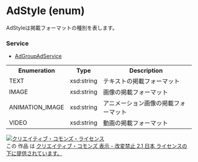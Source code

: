 # AdStyle (enum)
AdStyleは掲載フォーマットの種別を表します。
### Service
+ [AdGroupAdService](../services/AdGroupAdService.md)

<table>
 <tr>
  <th>Enumeration </th>
  <th>Type</th>
  <th>Description</th>
 <tr>
  <td>TEXT</td>
  <td>xsd:string</td>
  <td>テキストの掲載フォーマット</td>
 </tr>
 <tr>
  <td>IMAGE</td>
  <td>xsd:string</td>
  <td>画像の掲載フォーマット</td>
 </tr>
 <tr>
  <td>ANIMATION_IMAGE</td>
  <td>xsd:string</td>
  <td>アニメーション画像の掲載フォーマット</td>
 </tr>
 <tr>
  <td>VIDEO</td>
  <td>xsd:string</td>
  <td>動画の掲載フォーマット</td>
 </tr>
</table>

<a rel="license" href="http://creativecommons.org/licenses/by-nd/2.1/jp/"><img alt="クリエイティブ・コモンズ・ライセンス" style="border-width:0" src="https://i.creativecommons.org/l/by-nd/2.1/jp/88x31.png" /></a><br />この 作品 は <a rel="license" href="http://creativecommons.org/licenses/by-nd/2.1/jp/">クリエイティブ・コモンズ 表示 - 改変禁止 2.1 日本 ライセンスの下に提供されています。</a>
